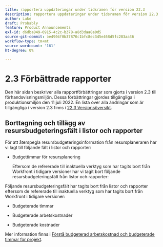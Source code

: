 ```yaml
---
title: rapportera uppdateringar under tidsramen för version 22.3
description: rapportera uppdateringar under tidsramen för version 22.3
author: Luke
draft: Probably
feature: Product Announcements
exl-id: d6dba849-6915-4c2c-b378-a8d3daa8a0d5
source-git-commit: be4904f0b37870c1bfc8ec345e468d5fc283aa36
workflow-type: tm+mt
source-wordcount: '161'
ht-degree: 0%

---
```


# 2.3 Förbättrade rapporter

Den här sidan beskriver alla rapportförbättringar som gjorts i version 2.3 till förhandsvisningsmiljön. Dessa förbättringar gjordes tillgängliga i produktionsmiljön den 11 juli 2022. En lista över alla ändringar som är tillgängliga i version 2.3 finns i [22.3 Versionsöversikt](../../../product-announcements/product-releases/22.3-release-activity/22-3-release-overview.md).

## Borttagning och tillägg av resursbudgeteringsfält i listor och rapporter

För att återspegla resursbudgeteringsinformation från resursplaneraren har vi lagt till följande fält i listor och rapporter:

* Budgettimmar för resursplanering

   Eftersom de refererade till inaktuella verktyg som har tagits bort från Workfront i tidigare versioner har vi tagit bort följande resursbudgeteringsfält från listor och rapporter:


Följande resursbudgeteringsfält har tagits bort från listor och rapporter eftersom de refererade till inaktuella verktyg som har tagits bort från Workfront i tidigare versioner:

* Budgeterade timmar

* Budgeterade arbetskostnader

* Budgeterade kostnader


Mer information finns i [Förstå budgeterad arbetskostnad och budgeterade timmar för projekt](/help/quicksilver/manage-work/projects/project-finances/budgeted-labor-cost.md).

